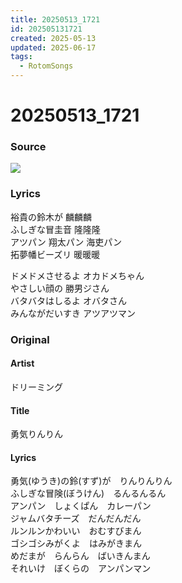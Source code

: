 ```yaml
---
title: 20250513_1721
id: 202505131721
created: 2025-05-13
updated: 2025-06-17
tags:
  - RotomSongs
---
```

# 20250513_1721

### Source

![](https://x.com/Starlystrongest/status/1922205660067848234)

### Lyrics

裕貴の鈴木が 麟麟麟  
ふしぎな冒圭音 隆隆隆  
アツパン 翔太パン 海吏パン  
拓夢幡ビーズリ 暖暖暖  

ドメドメさせるよ オカドメちゃん  
やさしい顔の 勝男ジさん  
バタバタはしるよ オバタさん  
みんながだいすき アツアツマン  

### Original

#### Artist
ドリーミング

#### Title
勇気りんりん

#### Lyrics

勇気(ゆうき)の鈴(すず)が　りんりんりん  
ふしぎな冒険(ぼうけん)　るんるんるん  
アンパン　しょくぱん　カレーパン  
ジャムバタチーズ　だんだんだん  
ルンルンかわいい　おむすびまん  
ゴシゴシみがくよ　はみがきまん  
めだまが　らんらん　ばいきんまん  
それいけ　ぼくらの　アンパンマン  

